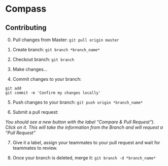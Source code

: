 # Compass

## Contributing

0. Pull changes from Master: `git pull origin master` 

1. Create branch: `git branch *branch_name*`

2. Checkout branch: `git branch`

3. Make changes...

4. Commit changes to your branch:
```
git add
git commit -m 'Confirm my changes locally'
```
5. Push changes to your branch: `git push origin *branch_name*`

6. Submit a pull request:

_You should see a new button with the label “Compare & Pull Request”). Click on it. This will take the information from the Branch and will request a “Pull Request”_

7. Give it a label, assign your teammates to your pull request and wait for teammates to review. 

8. Once your branch is deleted, merge it: `git branch -d *branch_name*`
